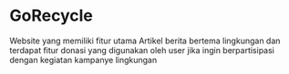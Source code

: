 # GoRecycle

Website yang memiliki fitur utama Artikel berita bertema lingkungan dan terdapat fitur donasi yang digunakan oleh user jika ingin berpartisipasi dengan kegiatan kampanye lingkungan

